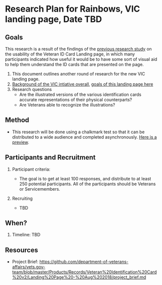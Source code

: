 # Research Plan for Rainbows, VIC landing page, Date TBD

## Goals

This research is a result of the findings of the [previous research study](https://github.com/department-of-veterans-affairs/vets.gov-team/blob/master/Products/Records/Veteran%20Identification%20Card%20v2/Landing%20Page%20-%20Aug%202018/research/results-summary.md) on the usability of the Veteran ID Card Landing page, in which many participants indicated how useful it would be to have some sort of visual aid to help them understand the ID cards that are presented on the page.
1. This document outlines another round of research for the new VIC landing page.
2. [Background of the VIC intiative overall](https://github.com/department-of-veterans-affairs/vets.gov-team/tree/master/Products/Records/Veteran%20Identification%20Card%20v2), [goals of this landing page here](https://github.com/department-of-veterans-affairs/vets.gov-team/blob/master/Products/Records/Veteran%20Identification%20Card%20v2/Landing%20Page%20-%20Aug%202018/project_brief.md)
3. Research questions
    - Are the illustrated versions of the various identification cards accurate representations of their physical counterparts?
    - Are Veterans able to recognize the illustrations?

## Method 
- This research will be done using a chalkmark test so that it can be distributed to a wide audience and completed asynchronously. [Here is a preview](https://adhoc.optimalworkshop.com/chalkmark/4d8j4405).

## Participants and Recruitment
1. Participant criteria: 
    - The goal is to get at least 100 responses, and distribute to at least 250 potential participants. All of the participants should be Veterans or Servicemembers.

2. Recruiting 
    - TBD

## When? 
1. Timeline: TBD

## Resources
- Project Brief: 
https://github.com/department-of-veterans-affairs/vets.gov-team/blob/master/Products/Records/Veteran%20Identification%20Card%20v2/Landing%20Page%20-%20Aug%202018/project_brief.md


